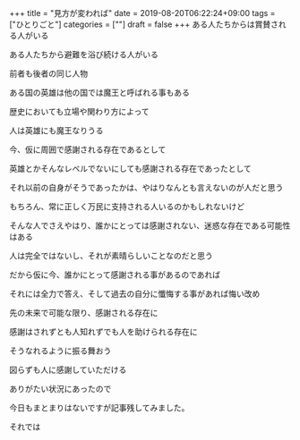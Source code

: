 +++
title = "見方が変われば"
date = 2019-08-20T06:22:24+09:00
tags = ["ひとりごと"]
categories = [""]
draft = false
+++
ある人たちからは賞賛される人がいる

ある人たちから避難を浴び続ける人がいる

前者も後者の同じ人物


ある国の英雄は他の国では魔王と呼ばれる事もある

歴史においても立場や関わり方によって

人は英雄にも魔王なりうる

今、仮に周囲で感謝される存在であるとして

英雄とかそんなレベルでないにしても感謝される存在であったとして

それ以前の自身がそうであったかは、やはりなんとも言えないのが人だと思う

もちろん、常に正しく万民に支持される人いるのかもしれないけど

そんな人でさえやはり、誰かにとっては感謝されない、迷惑な存在である可能性はある

人は完全ではないし、それが素晴らしいことなのだと思う

だから仮に今、誰かにとって感謝される事があるのであれば

それには全力で答え、そして過去の自分に懺悔する事があれば悔い改め

先の未来で可能な限り、感謝される存在に

感謝はされずとも人知れずでも人を助けられる存在に

そうなれるように振る舞おう

図らずも人に感謝していただける

ありがたい状況にあったので

今日もまとまりはないですが記事残してみました。

それでは
